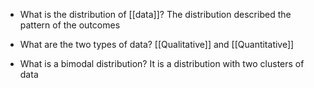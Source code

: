 - What is the distribution of [[data]]?
	The distribution described the pattern of the outcomes
- What are the two types of data?
	[[Qualitative]] and [[Quantitative]]

- What is a bimodal distribution?
	It is a distribution with two clusters of data